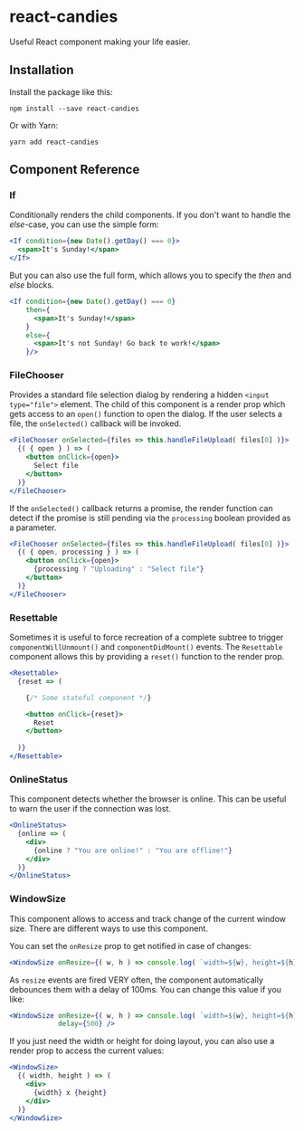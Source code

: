 # react-candies

Useful React component making your life easier.

## Installation

Install the package like this:

    npm install --save react-candies
    
Or with Yarn:

    yarn add react-candies

## Component Reference

### If

Conditionally renders the child components. If you don't want to handle the *else*-case, you can use the
simple form:

```jsx
<If condition={new Date().getDay() === 0}>
  <span>It's Sunday!</span>
</If>
```

But you can also use the full form, which allows you to specify the *then* and *else* blocks.

```jsx
<If condition={new Date().getDay() === 0}
    then={
      <span>It's Sunday!</span>
    }
    else={
      <span>It's not Sunday! Go back to work!</span>
    }/>
```

### FileChooser

Provides a standard file selection dialog by rendering a hidden `<input type="file">` element.
The child of this component is a render prop which gets access to an `open()` function to open the dialog.
If the user selects a file, the `onSelected()` callback will be invoked.

```jsx
<FileChooser onSelected={files => this.handleFileUpload( files[0] )}>
  {( { open } ) => (
    <button onClick={open}>
      Select file
    </button>
  )}
</FileChooser>
```

If the `onSelected()` callback returns a promise, the render function can detect if the promise is still pending
via the `processing` boolean provided as a parameter.

```jsx
<FileChooser onSelected={files => this.handleFileUpload( files[0] )}>
  {( { open, processing } ) => (
    <button onClick={open}>
      {processing ? "Uploading" : "Select file"}
    </button>
  )}
</FileChooser>
```

### Resettable

Sometimes it is useful to force recreation of a complete subtree to trigger `componentWillUnmount()` and
`componentDidMount()` events. The `Resettable` component allows this by providing a `reset()` function
to the render prop.

```jsx
<Resettable>
  {reset => (

    {/* Some stateful component */}

    <button onClick={reset}>
      Reset
    </button>
      
  )}
</Resettable>
```

### OnlineStatus

This component detects whether the browser is online. This can be useful to warn
the user if the connection was lost.

```jsx
<OnlineStatus>
  {online => (
    <div>
      {online ? "You are online!" : "You are offline!"}
    </div>
  )}
</OnlineStatus>
```

### WindowSize

This component allows to access and track change of the current window size. There are different ways
to use this component.

You can set the `onResize` prop to get notified in case of changes:

```jsx
<WindowSize onResize={( w, h ) => console.log( `width=${w}, height=${h}` )}/>
```

As `resize` events are fired VERY often, the component automatically debounces them with a delay
of 100ms. You can change this value if you like:

```jsx
<WindowSize onResize={( w, h ) => console.log( `width=${w}, height=${h}` )}
            delay={500} />
```

If you just need the width or height for doing layout, you can also use a render prop to access the
current values:

```jsx
<WindowSize>
  {( width, height ) => (
    <div>
      {width} x {height}
    </div>
  )}
</WindowSize>
```